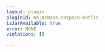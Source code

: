 ```yaml
---
layout: plugin
pluginId: me.drmaas.ratpack-kotlin
isJarAvailable: true
error: NONE
violations: []

---
```

